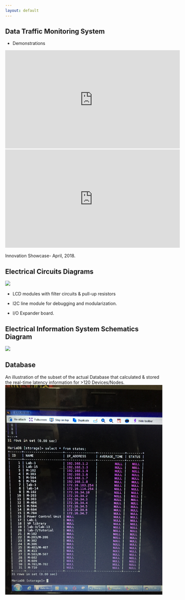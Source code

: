```yaml
---
layout: default
---
```

## Data Traffic Monitoring System
- Demonstrations
<iframe width="560" height="315" src="https://www.youtube.com/embed/LVsCxXE_NcU?si=0bg8uhT3QV1-odbb" title="YouTube video player" frameborder="0" allow="accelerometer; autoplay; clipboard-write; encrypted-media; gyroscope; picture-in-picture; web-share" allowfullscreen></iframe>

<iframe width="560" height="315" src="https://www.youtube-nocookie.com/embed/-GwJVSw2Fag?si=oPrxsQWow9_rq14L" title="YouTube video player" frameborder="0" allow="accelerometer; autoplay; clipboard-write; encrypted-media; gyroscope; picture-in-picture; web-share" allowfullscreen></iframe>

<!-- ![](./media/data_traffic_mon_sys_TEAM.JPG) -->
Innovation Showcase- April, 2018.

## Electrical Circuits Diagrams

![](./media/data_traffic_mon_sys_elec_ckt.png)
- LCD modules with filter circuits & pull-up resistors

- I2C line module for debugging and modularization.

- I/O Expander board. 


## Electrical Information System Schematics Diagram
<!-- ![](./media/data_traffic_mon_sys_Plan.jpg)
![](./media/data_traffic_mon_sys_WIRE.JPG) -->
![](./media/data_traffic_mon_sys_elec_plan.png)

## Database
An illustration of the subset of the actual Database that calculated & stored the real-time latency information for >120 Devices/Nodes.
![](./media/data_traffic_mon_sys_DB.JPG) 
